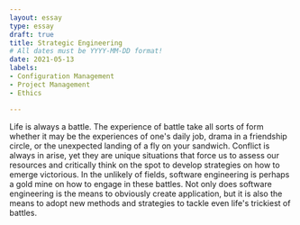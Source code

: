 ```yaml
---
layout: essay
type: essay
draft: true
title: Strategic Engineering
# All dates must be YYYY-MM-DD format!
date: 2021-05-13
labels:
- Configuration Management
- Project Management
- Ethics

---
```


Life is always a battle.  The experience of battle take all sorts of form whether it may be the experiences of one's daily job, drama in a friendship circle, or the unexpected landing of a fly on your sandwich.  Conflict is always in arise, yet they are unique situations that force us to assess our resources and critically think on the spot to develop strategies on how to emerge victorious.  In the unlikely of fields, software engineering is perhaps a gold mine on how to engage in these battles.  Not only does software engineering is the means to obviously create application, but it is also the means to adopt new methods and strategies to tackle even life's trickiest of battles.






